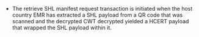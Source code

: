 - The retrieve SHL manifest request transaction is initiated when the host country EMR has extracted a SHL payload from a QR code that was scanned and the decrypted CWT decrypted yielded a HCERT payload that wrapped the SHL payload within it.